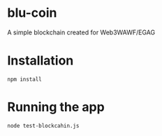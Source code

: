 # blu-coin
A simple blockchain created for Web3WAWF/EGAG

# Installation
```npm install```

# Running the app
```node test-blockcahin.js```
